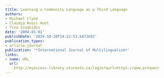 ```yaml
---
title: Learning a Community Language as a Third Language
authors:
- Michael Clyne
- Claudia Rossi Hunt
- Tina Isaakidis
date: '2004-01-01'
publishDate: '2024-10-10T14:22:53.647269Z'
publication_types:
- article-journal
publication: '*International Journal of Multilingualism*'
links:
- name: URL
  url: 
    http://myaccess.library.utoronto.ca/login?qurl=https://www.proquest.com/docview/61873366?accountid=14771&bdid=38382&_bd=vfXo2%2Fqu9zJAOBiSeCZkmuJXfqQ%3D
---
```

